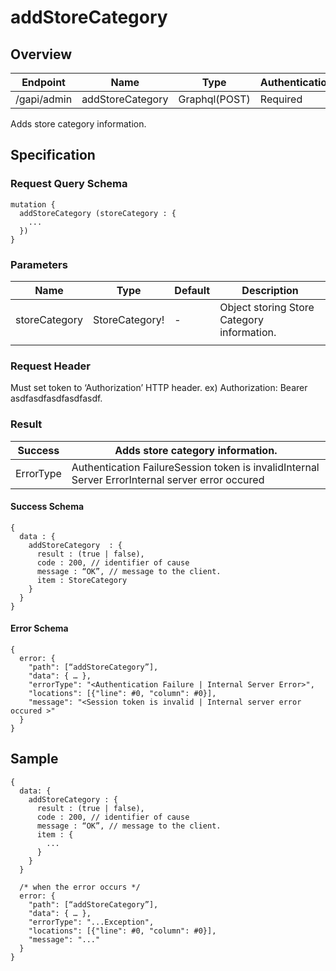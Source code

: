 # addStoreCategory

## Overview

| Endpoint | Name | Type | Authentication |
| --- | --- | --- | --- |
| /gapi/admin | addStoreCategory | Graphql\(POST\) | Required |

Adds store category information.

## Specification

### Request Query Schema

```text
mutation {
  addStoreCategory (storeCategory : {
    ...
  })
}
```

### Parameters

| Name | Type | Default | Description |
| --- | --- | --- | --- |
| storeCategory | StoreCategory! | - | Object storing Store Category information. |
|  |  |  |  |

### Request Header

Must set token to ‘Authorization’ HTTP header. ex\) Authorization: Bearer asdfasdfasdfasdfasdf.

### Result

| Success | Adds store category information. |
| --- | --- |
| ErrorType | Authentication FailureSession token is invalidInternal Server ErrorInternal server error occured |

#### Success Schema

```text
{
  data : {
    addStoreCategory  : {
      result : (true | false),
      code : 200, // identifier of cause
      message : “OK”, // message to the client.
      item : StoreCategory
    }
  }
}
```

#### Error Schema

```text
{
  error: {
    "path": [“addStoreCategory”],
    "data": { … },
    "errorType": "<Authentication Failure | Internal Server Error>",
    "locations": [{"line": #0, "column": #0}],
    "message": "<Session token is invalid | Internal server error occured >"
  }
}
```

## Sample

```text
{
  data: {
    addStoreCategory : {
      result : (true | false),
      code : 200, // identifier of cause
      message : “OK”, // message to the client.
      item : {
        ...
      }
    }
  }

  /* when the error occurs */
  error: {
    "path": [“addStoreCategory”],
    "data": { … },
    "errorType": "...Exception",
    "locations": [{"line": #0, "column": #0}],
    "message": "..."
  }
}
```

